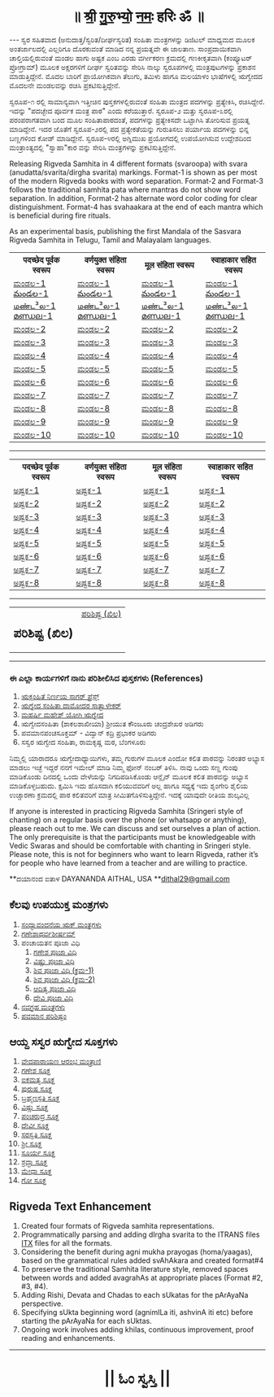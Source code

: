 <center><h1>॥ श्री॒ गु॒रु॒भ्यो॒ न॒मः॒ हरिः ॐ ॥</h1></center>
---
ಸ್ವರ ಸಹಿತವಾದ (ಅನುದಾತ್ತ/ಸ್ವರಿತ/ದೀರ್ಘಸ್ವರಿತ) ಸಂಹಿತಾ ಮಂತ್ರಗಳನ್ನು ಡಿಜಿಟಲ್ ಮಾಧ್ಯಮದ ಮೂಲಕ ಅಂತರ್ಜಾಲದಲ್ಲಿ ಎಲ್ಲರಿಗೂ ದೊರಕುವಂತೆ ಮಾಡಿದ ನನ್ನ ಪ್ರಯತ್ನವೇ ಈ ಜಾಲತಾಣ. ಸಾಂಪ್ರದಾಯಿಕವಾಗಿ ಚಾಲ್ತಿಯಲ್ಲಿರುವಂತೆ ಮಂಡಲ ಹಾಗು ಅಷ್ಟಕ ಎಂಬ ಎರಡು ವರ್ಗೀಕರಣ ಕ್ರಮದಲ್ಲಿ ಗಣಕೀಕೃತವಾಗಿ (ಕಂಪ್ಯೂಟರ್ ಪ್ರೋಗ್ರಾಮ್) ಮೂಲಕ ಅಕ್ಷರಗಳಿಗೆ ದೀರ್ಘ ಸ್ವರಿತವನ್ನು ಸೇರಿಸಿ ನಾಲ್ಕು ಸ್ವರೂಪಗಳಲ್ಲಿ ಮಂತ್ರಪುಟಗಳನ್ನು ಪ್ರಕಾಶನ ಮಾಡುತ್ತಿದ್ದೇನೆ. ಮೊದಲ ಬಾರಿಗೆ ಪ್ರಾಯೋಗಿಕವಾಗಿ ತೆಲುಗು, ತಮಿಳು ಹಾಗೂ ಮಲಯಾಳಂ ಭಾಷೆಗಳಲ್ಲಿ ಋಗ್ವೇದದ ಮೊದಲನೇ ಮಂಡಲವನ್ನು ರಚಿಸಿ ಪ್ರಕಟಿಸುತ್ತಿದ್ದೇನೆ.

ಸ್ವರೂಪ-೧ ರಲ್ಲಿ ಸಾಮಾನ್ಯವಾಗಿ ಇತ್ತೀಚಿನ ಪುಸ್ತಕಗಳಲ್ಲಿರುವಂತೆ ಸಂಹಿತಾ ಮಂತ್ರದ ಪದಗಳನ್ನು ಪ್ರತ್ಯೇಕಿಸಿ, ರಚಿಸಿದ್ದೇನೆ. ಇದನ್ನು "ಪದಚ್ಛೇದ ಪೂರ್ವಕ ಮಂತ್ರ ಪಾಠ" ಎಂದು ಕರೆಯುತ್ತಾರೆ. ಸ್ವರೂಪ-೨ ಮತ್ತು ಸ್ವರೂಪ-೩ರಲ್ಲಿ ಪರಂಪರಾಗತವಾಗಿ ಬಂದ ಮೂಲ ಸಂಹಿತಾಪಾಠದಂತೆ, ಪದಗಳನ್ನು ಪ್ರತ್ಯೇಕಿಸದೇ ಒಟ್ಟಾಗಿಸಿ ತೋರಿಸುವ ಪ್ರಯತ್ನ ಮಾಡಿದ್ದೇನೆ. ಇದರ ಜೊತೆಗೆ ಸ್ವರೂಪ-೨ರಲ್ಲಿ ಪದ ಪ್ರತ್ಯೇಕತೆಯನ್ನು ಗುರುತಿಸಲು ಪರ್ಯಾಯ ಪದಗಳನ್ನು ಭಿನ್ನ ಬಣ್ಣಗಳಿಂದ ಕೋಡ್ ಮಾಡಿದ್ದೇನೆ. ಸ್ವರೂಪ-೪ರಲ್ಲಿ ಅಗ್ನಿಮುಖ ಪ್ರಯೋಗದಲ್ಲಿ ಉಪಯೋಗಿಸುವ ಉದ್ದೇಶದಿಂದ ಮಂತ್ರಾಂತ್ಯದಲ್ಲಿ "ಸ್ವಾಹಾ"ಕಾರ ವನ್ನು ಸೇರಿಸಿ ಮಂತ್ರಗಳನ್ನು ಪ್ರಕಟಿಸುತ್ತಿದ್ದೇನೆ.

Releasing Rigveda Samhita in 4 different formats (svaroopa) with svara (anudatta/svarita/dirgha svarita) markings. Format-1 is shown as per most of the modern Rigveda books with word separation. Format-2 and Format-3 follows the traditional samhita pata where mantras do not show word separation. In addition, Format-2 has alternate word color coding for clear distinguishment. Format-4 has svahaakara at the end of each mantra which is beneficial during fire rituals.

As an experimental basis, publishing the first Mandala of the Sasvara Rigveda Samhita in Telugu, Tamil and Malayalam languages.

<table style="width:100%">
	<tr>
		<th>पदच्छेद पूर्वक स्वरूप</th>
		<th>वर्णयुक्त संहिता स्वरूप</th>
		<th>मूल संहिता स्वरूप</th>
		<th>स्वाहाकार सहित स्वरूप</th>
	</tr>
	<tr>
		<td>
			<a href="https://daithal.github.io/saswara-rigveda/Rigveda/SamhitaPatha/Kannada/Mandala/Format1/RVS-Kannada-F1-M01.html">ಮಂಡಲ-1</a>
			<a href="https://daithal.github.io/saswara-rigveda/Rigveda/SamhitaPatha/Telugu/Mandala/Format1/RVS-Telugu-F1-M01.html">మండల-1</a>
			<a href="https://daithal.github.io/saswara-rigveda/Rigveda/SamhitaPatha/Tamil/Mandala/Format1/RVS-Tamil-F1-M01.html">மண்ட³ல-1</a>
			<a href="https://daithal.github.io/saswara-rigveda/Rigveda/SamhitaPatha/Malayalam/Mandala/Format1/RVS-Malayalam-F1-M01.html">മണ്ഡല-1</a>
		</td>
		<td>
			<a href="https://daithal.github.io/saswara-rigveda/Rigveda/SamhitaPatha/Kannada/Mandala/Format2/RVS-Kannada-F2-M01.html">ಮಂಡಲ-1</a>
			<a href="https://daithal.github.io/saswara-rigveda/Rigveda/SamhitaPatha/Telugu/Mandala/Format2/RVS-Telugu-F2-M01.html">మండల-1</a>
			<a href="https://daithal.github.io/saswara-rigveda/Rigveda/SamhitaPatha/Tamil/Mandala/Format2/RVS-Tamil-F2-M01.html">மண்ட³ல-1</a>
			<a href="https://daithal.github.io/saswara-rigveda/Rigveda/SamhitaPatha/Malayalam/Mandala/Format2/RVS-Malayalam-F2-M01.html">മണ്ഡല-1</a>
		</td>
		<td>
			<a href="https://daithal.github.io/saswara-rigveda/Rigveda/SamhitaPatha/Kannada/Mandala/Format3/RVS-Kannada-F3-M01.html">ಮಂಡಲ-1</a>
			<a href="https://daithal.github.io/saswara-rigveda/Rigveda/SamhitaPatha/Telugu/Mandala/Format3/RVS-Telugu-F3-M01.html">మండల-1</a>
			<a href="https://daithal.github.io/saswara-rigveda/Rigveda/SamhitaPatha/Tamil/Mandala/Format3/RVS-Tamil-F3-M01.html">மண்ட³ல-1</a>
			<a href="https://daithal.github.io/saswara-rigveda/Rigveda/SamhitaPatha/Malayalam/Mandala/Format3/RVS-Malayalam-F3-M01.html">മണ്ഡല-1</a>
		</td>
		<td>
			<a href="https://daithal.github.io/saswara-rigveda/Rigveda/SamhitaPatha/Kannada/Mandala/Format4/RVS-Kannada-F4-M01.html">ಮಂಡಲ-1</a>
			<a href="https://daithal.github.io/saswara-rigveda/Rigveda/SamhitaPatha/Telugu/Mandala/Format4/RVS-Telugu-F4-M01.html">మండల-1</a>
			<a href="https://daithal.github.io/saswara-rigveda/Rigveda/SamhitaPatha/Tamil/Mandala/Format4/RVS-Tamil-F4-M01.html">மண்ட³ல-1</a>
			<a href="https://daithal.github.io/saswara-rigveda/Rigveda/SamhitaPatha/Malayalam/Mandala/Format4/RVS-Malayalam-F4-M01.html">മണ്ഡല-1</a>
		</td>	</tr>
	<tr>
		<td><a href="https://daithal.github.io/saswara-rigveda/Rigveda/SamhitaPatha/Kannada/Mandala/Format1/RVS-Kannada-F1-M02.html">ಮಂಡಲ-2</a></td>
		<td><a href="https://daithal.github.io/saswara-rigveda/Rigveda/SamhitaPatha/Kannada/Mandala/Format2/RVS-Kannada-F2-M02.html">ಮಂಡಲ-2</a></td>
		<td><a href="https://daithal.github.io/saswara-rigveda/Rigveda/SamhitaPatha/Kannada/Mandala/Format3/RVS-Kannada-F3-M02.html">ಮಂಡಲ-2</a></td>
		<td><a href="https://daithal.github.io/saswara-rigveda/Rigveda/SamhitaPatha/Kannada/Mandala/Format4/RVS-Kannada-F4-M02.html">ಮಂಡಲ-2</a></td>
	</tr>
	<tr>
		<td><a href="https://daithal.github.io/saswara-rigveda/Rigveda/SamhitaPatha/Kannada/Mandala/Format1/RVS-Kannada-F1-M03.html">ಮಂಡಲ-3</a></td>
		<td><a href="https://daithal.github.io/saswara-rigveda/Rigveda/SamhitaPatha/Kannada/Mandala/Format2/RVS-Kannada-F2-M03.html">ಮಂಡಲ-3</a></td>
		<td><a href="https://daithal.github.io/saswara-rigveda/Rigveda/SamhitaPatha/Kannada/Mandala/Format3/RVS-Kannada-F3-M03.html">ಮಂಡಲ-3</a></td>
		<td><a href="https://daithal.github.io/saswara-rigveda/Rigveda/SamhitaPatha/Kannada/Mandala/Format4/RVS-Kannada-F4-M03.html">ಮಂಡಲ-3</a></td>
	</tr>
	<tr>
		<td><a href="https://daithal.github.io/saswara-rigveda/Rigveda/SamhitaPatha/Kannada/Mandala/Format1/RVS-Kannada-F1-M04.html">ಮಂಡಲ-4</a></td>
		<td><a href="https://daithal.github.io/saswara-rigveda/Rigveda/SamhitaPatha/Kannada/Mandala/Format2/RVS-Kannada-F2-M04.html">ಮಂಡಲ-4</a></td>
		<td><a href="https://daithal.github.io/saswara-rigveda/Rigveda/SamhitaPatha/Kannada/Mandala/Format3/RVS-Kannada-F3-M04.html">ಮಂಡಲ-4</a></td>
		<td><a href="https://daithal.github.io/saswara-rigveda/Rigveda/SamhitaPatha/Kannada/Mandala/Format4/RVS-Kannada-F4-M04.html">ಮಂಡಲ-4</a></td>
	</tr>
	<tr>
		<td><a href="https://daithal.github.io/saswara-rigveda/Rigveda/SamhitaPatha/Kannada/Mandala/Format1/RVS-Kannada-F1-M05.html">ಮಂಡಲ-5</a></td>
		<td><a href="https://daithal.github.io/saswara-rigveda/Rigveda/SamhitaPatha/Kannada/Mandala/Format2/RVS-Kannada-F2-M05.html">ಮಂಡಲ-5</a></td>
		<td><a href="https://daithal.github.io/saswara-rigveda/Rigveda/SamhitaPatha/Kannada/Mandala/Format3/RVS-Kannada-F3-M05.html">ಮಂಡಲ-5</a></td>
		<td><a href="https://daithal.github.io/saswara-rigveda/Rigveda/SamhitaPatha/Kannada/Mandala/Format4/RVS-Kannada-F4-M05.html">ಮಂಡಲ-5</a></td>
	</tr>
	<tr>
		<td><a href="https://daithal.github.io/saswara-rigveda/Rigveda/SamhitaPatha/Kannada/Mandala/Format1/RVS-Kannada-F1-M06.html">ಮಂಡಲ-6</a></td>
		<td><a href="https://daithal.github.io/saswara-rigveda/Rigveda/SamhitaPatha/Kannada/Mandala/Format2/RVS-Kannada-F2-M06.html">ಮಂಡಲ-6</a></td>
		<td><a href="https://daithal.github.io/saswara-rigveda/Rigveda/SamhitaPatha/Kannada/Mandala/Format3/RVS-Kannada-F3-M06.html">ಮಂಡಲ-6</a></td>
		<td><a href="https://daithal.github.io/saswara-rigveda/Rigveda/SamhitaPatha/Kannada/Mandala/Format4/RVS-Kannada-F4-M06.html">ಮಂಡಲ-6</a></td>
	</tr>
	<tr>
		<td><a href="https://daithal.github.io/saswara-rigveda/Rigveda/SamhitaPatha/Kannada/Mandala/Format1/RVS-Kannada-F1-M07.html">ಮಂಡಲ-7</a></td>
		<td><a href="https://daithal.github.io/saswara-rigveda/Rigveda/SamhitaPatha/Kannada/Mandala/Format2/RVS-Kannada-F2-M07.html">ಮಂಡಲ-7</a></td>
		<td><a href="https://daithal.github.io/saswara-rigveda/Rigveda/SamhitaPatha/Kannada/Mandala/Format3/RVS-Kannada-F3-M07.html">ಮಂಡಲ-7</a></td>
		<td><a href="https://daithal.github.io/saswara-rigveda/Rigveda/SamhitaPatha/Kannada/Mandala/Format4/RVS-Kannada-F4-M07.html">ಮಂಡಲ-7</a></td>
	</tr>
	<tr>
		<td><a href="https://daithal.github.io/saswara-rigveda/Rigveda/SamhitaPatha/Kannada/Mandala/Format1/RVS-Kannada-F1-M08.html">ಮಂಡಲ-8</a></td>
		<td><a href="https://daithal.github.io/saswara-rigveda/Rigveda/SamhitaPatha/Kannada/Mandala/Format2/RVS-Kannada-F2-M08.html">ಮಂಡಲ-8</a></td>
		<td><a href="https://daithal.github.io/saswara-rigveda/Rigveda/SamhitaPatha/Kannada/Mandala/Format3/RVS-Kannada-F3-M08.html">ಮಂಡಲ-8</a></td>
		<td><a href="https://daithal.github.io/saswara-rigveda/Rigveda/SamhitaPatha/Kannada/Mandala/Format4/RVS-Kannada-F4-M08.html">ಮಂಡಲ-8</a></td>
	</tr>
	<tr>
		<td><a href="https://daithal.github.io/saswara-rigveda/Rigveda/SamhitaPatha/Kannada/Mandala/Format1/RVS-Kannada-F1-M09.html">ಮಂಡಲ-9</a></td>
		<td><a href="https://daithal.github.io/saswara-rigveda/Rigveda/SamhitaPatha/Kannada/Mandala/Format2/RVS-Kannada-F2-M09.html">ಮಂಡಲ-9</a></td>
		<td><a href="https://daithal.github.io/saswara-rigveda/Rigveda/SamhitaPatha/Kannada/Mandala/Format3/RVS-Kannada-F3-M09.html">ಮಂಡಲ-9</a></td>
		<td><a href="https://daithal.github.io/saswara-rigveda/Rigveda/SamhitaPatha/Kannada/Mandala/Format4/RVS-Kannada-F4-M09.html">ಮಂಡಲ-9</a></td>
	</tr>
	<tr>
		<td><a href="https://daithal.github.io/saswara-rigveda/Rigveda/SamhitaPatha/Kannada/Mandala/Format1/RVS-Kannada-F1-M10.html">ಮಂಡಲ-10</a></td>
		<td><a href="https://daithal.github.io/saswara-rigveda/Rigveda/SamhitaPatha/Kannada/Mandala/Format2/RVS-Kannada-F2-M10.html">ಮಂಡಲ-10</a></td>
		<td><a href="https://daithal.github.io/saswara-rigveda/Rigveda/SamhitaPatha/Kannada/Mandala/Format3/RVS-Kannada-F3-M10.html">ಮಂಡಲ-10</a></td>
		<td><a href="https://daithal.github.io/saswara-rigveda/Rigveda/SamhitaPatha/Kannada/Mandala/Format4/RVS-Kannada-F4-M10.html">ಮಂಡಲ-10</a></td>
	</tr>
</table>

<hr>

<table style="width:100%">
	<tr>
		<th>पदच्छेद पूर्वक स्वरूप</th>
		<th>वर्णयुक्त संहिता स्वरूप</th>
		<th>मूल संहिता स्वरूप</th>
		<th>स्वाहाकार सहित स्वरूप</th>
	</tr>
	<tr>
		<td><a href="https://daithal.github.io/saswara-rigveda/Rigveda/SamhitaPatha/Kannada/Ashtaka/Format1/RVS-Kannada-F1-A01.html">ಅಷ್ಟಕ-1</a></td>
		<td><a href="https://daithal.github.io/saswara-rigveda/Rigveda/SamhitaPatha/Kannada/Ashtaka/Format2/RVS-Kannada-F2-A01.html">ಅಷ್ಟಕ-1</a></td>
		<td><a href="https://daithal.github.io/saswara-rigveda/Rigveda/SamhitaPatha/Kannada/Ashtaka/Format3/RVS-Kannada-F3-A01.html">ಅಷ್ಟಕ-1</a></td>
		<td><a href="https://daithal.github.io/saswara-rigveda/Rigveda/SamhitaPatha/Kannada/Ashtaka/Format4/RVS-Kannada-F4-A01.html">ಅಷ್ಟಕ-1</a></td>
	</tr>
	<tr>
		<td><a href="https://daithal.github.io/saswara-rigveda/Rigveda/SamhitaPatha/Kannada/Ashtaka/Format1/RVS-Kannada-F1-A02.html">ಅಷ್ಟಕ-2</a></td>
		<td><a href="https://daithal.github.io/saswara-rigveda/Rigveda/SamhitaPatha/Kannada/Ashtaka/Format2/RVS-Kannada-F2-A02.html">ಅಷ್ಟಕ-2</a></td>
		<td><a href="https://daithal.github.io/saswara-rigveda/Rigveda/SamhitaPatha/Kannada/Ashtaka/Format3/RVS-Kannada-F3-A02.html">ಅಷ್ಟಕ-2</a></td>
		<td><a href="https://daithal.github.io/saswara-rigveda/Rigveda/SamhitaPatha/Kannada/Ashtaka/Format4/RVS-Kannada-F4-A02.html">ಅಷ್ಟಕ-2</a></td>
	</tr>
	<tr>
		<td><a href="https://daithal.github.io/saswara-rigveda/Rigveda/SamhitaPatha/Kannada/Ashtaka/Format1/RVS-Kannada-F1-A03.html">ಅಷ್ಟಕ-3</a></td>
		<td><a href="https://daithal.github.io/saswara-rigveda/Rigveda/SamhitaPatha/Kannada/Ashtaka/Format2/RVS-Kannada-F2-A03.html">ಅಷ್ಟಕ-3</a></td>
		<td><a href="https://daithal.github.io/saswara-rigveda/Rigveda/SamhitaPatha/Kannada/Ashtaka/Format3/RVS-Kannada-F3-A03.html">ಅಷ್ಟಕ-3</a></td>
		<td><a href="https://daithal.github.io/saswara-rigveda/Rigveda/SamhitaPatha/Kannada/Ashtaka/Format4/RVS-Kannada-F4-A03.html">ಅಷ್ಟಕ-3</a></td>
	</tr>
	<tr>
		<td><a href="https://daithal.github.io/saswara-rigveda/Rigveda/SamhitaPatha/Kannada/Ashtaka/Format1/RVS-Kannada-F1-A04.html">ಅಷ್ಟಕ-4</a></td>
		<td><a href="https://daithal.github.io/saswara-rigveda/Rigveda/SamhitaPatha/Kannada/Ashtaka/Format2/RVS-Kannada-F2-A04.html">ಅಷ್ಟಕ-4</a></td>
		<td><a href="https://daithal.github.io/saswara-rigveda/Rigveda/SamhitaPatha/Kannada/Ashtaka/Format3/RVS-Kannada-F3-A04.html">ಅಷ್ಟಕ-4</a></td>
		<td><a href="https://daithal.github.io/saswara-rigveda/Rigveda/SamhitaPatha/Kannada/Ashtaka/Format4/RVS-Kannada-F4-A04.html">ಅಷ್ಟಕ-4</a></td>
	</tr>
	<tr>
		<td><a href="https://daithal.github.io/saswara-rigveda/Rigveda/SamhitaPatha/Kannada/Ashtaka/Format1/RVS-Kannada-F1-A05.html">ಅಷ್ಟಕ-5</a></td>
		<td><a href="https://daithal.github.io/saswara-rigveda/Rigveda/SamhitaPatha/Kannada/Ashtaka/Format2/RVS-Kannada-F2-A05.html">ಅಷ್ಟಕ-5</a></td>
		<td><a href="https://daithal.github.io/saswara-rigveda/Rigveda/SamhitaPatha/Kannada/Ashtaka/Format3/RVS-Kannada-F3-A05.html">ಅಷ್ಟಕ-5</a></td>
		<td><a href="https://daithal.github.io/saswara-rigveda/Rigveda/SamhitaPatha/Kannada/Ashtaka/Format4/RVS-Kannada-F4-A05.html">ಅಷ್ಟಕ-5</a></td>
	</tr>
	<tr>
		<td><a href="https://daithal.github.io/saswara-rigveda/Rigveda/SamhitaPatha/Kannada/Ashtaka/Format1/RVS-Kannada-F1-A06.html">ಅಷ್ಟಕ-6</a></td>
		<td><a href="https://daithal.github.io/saswara-rigveda/Rigveda/SamhitaPatha/Kannada/Ashtaka/Format2/RVS-Kannada-F2-A06.html">ಅಷ್ಟಕ-6</a></td>
		<td><a href="https://daithal.github.io/saswara-rigveda/Rigveda/SamhitaPatha/Kannada/Ashtaka/Format3/RVS-Kannada-F3-A06.html">ಅಷ್ಟಕ-6</a></td>
		<td><a href="https://daithal.github.io/saswara-rigveda/Rigveda/SamhitaPatha/Kannada/Ashtaka/Format4/RVS-Kannada-F4-A06.html">ಅಷ್ಟಕ-6</a></td>
	</tr>
	<tr>
		<td><a href="https://daithal.github.io/saswara-rigveda/Rigveda/SamhitaPatha/Kannada/Ashtaka/Format1/RVS-Kannada-F1-A07.html">ಅಷ್ಟಕ-7</a></td>
		<td><a href="https://daithal.github.io/saswara-rigveda/Rigveda/SamhitaPatha/Kannada/Ashtaka/Format2/RVS-Kannada-F2-A07.html">ಅಷ್ಟಕ-7</a></td>
		<td><a href="https://daithal.github.io/saswara-rigveda/Rigveda/SamhitaPatha/Kannada/Ashtaka/Format3/RVS-Kannada-F3-A07.html">ಅಷ್ಟಕ-7</a></td>
		<td><a href="https://daithal.github.io/saswara-rigveda/Rigveda/SamhitaPatha/Kannada/Ashtaka/Format4/RVS-Kannada-F4-A07.html">ಅಷ್ಟಕ-7</a></td>
	</tr>
	<tr>
		<td><a href="https://daithal.github.io/saswara-rigveda/Rigveda/SamhitaPatha/Kannada/Ashtaka/Format1/RVS-Kannada-F1-A08.html">ಅಷ್ಟಕ-8</a></td>
		<td><a href="https://daithal.github.io/saswara-rigveda/Rigveda/SamhitaPatha/Kannada/Ashtaka/Format2/RVS-Kannada-F2-A08.html">ಅಷ್ಟಕ-8</a></td>
		<td><a href="https://daithal.github.io/saswara-rigveda/Rigveda/SamhitaPatha/Kannada/Ashtaka/Format3/RVS-Kannada-F3-A08.html">ಅಷ್ಟಕ-8</a></td>
		<td><a href="https://daithal.github.io/saswara-rigveda/Rigveda/SamhitaPatha/Kannada/Ashtaka/Format4/RVS-Kannada-F4-A08.html">ಅಷ್ಟಕ-8</a></td>
	</tr>
</table>

<hr>

<table style="width:100%">
	<tr valign="top">
		<td>
			<h2>ಪರಿಶಿಷ್ಟ (ಖಿಲ)</h2>
		</td>
		<td style="text-align: center"><a href="https://daithal.github.io/saswara-rigveda/Rigveda/SamhitaPatha/Kannada/RVKHILA(Kannada).html">ಪರಿಶಿಷ್ಟ (ಖಿಲ)</a></td>
	</tr>
</table>	

<hr>

### ಈ ಎಲ್ಲಾ ಕಾರ್ಯಗಳಿಗೆ  ನಾನು ಪರಿಶೀಲಿಸಿದ ಪುಸ್ತಕಗಳು (References)
1.	[ಋಕ್ಸಂಹಿತೆ ನಿರ್ಣಯ ಸಾಗರ್ ಪ್ರೆಸ್ಸ್](https://archive.org/details/RikSamhitaDamagedAndTornNirnayaSagarPress/page/n115/mode/2up) 
2.	[ಋಗ್ವೇದ ಸಂಹಿತಾ ದಾಮೋದರ  ಸಾತ್ವಾಳೇಕರ್](https://archive.org/details/OhON_rigveda-samhita-damodar-satavalekar)
3.	[ಮಹರ್ಷಿ ಮಹೇಶ್ ಯೋಗಿ ಋಗ್ವೇದ ](http://vedicreserve.miu.edu/rk_veda.htm)
4.	ಋಗ್ವೇದಸಂಹಿತಾ (ಶಾಕಲಶಾಖೀಯಾ) ಶ್ರೀಯುತ ಕೌಂಜೂರು ಚಂದ್ರಶೇಖರ ಅಡಿಗರು
5.	ಪವಮಾನಪಂಚಸೂಕ್ತಮ್ - ವಿದ್ವಾನ್ ಕದ್ರಿ ಪ್ರಭಾಕರ ಅಡಿಗರು
6.	ಸಸ್ವರ ಋಗ್ವೇದ ಸಂಹಿತಾ, ರಾಮಕೃಷ್ಣ ಮಠ, ಬೆಂಗಳೂರು

ನಿಮ್ಮಲ್ಲಿ ಯಾರಾದರೂ ಋಗ್ವೇದಾಧ್ಯಾಯಿಗಳು, ತಮ್ಮ ಗುರುಗಳ ಮೂಲಕ ಎಂದೋ ಕಲಿತ ಪಾಠವನ್ನು ನಿರಂತರ ಅಭ್ಯಾಸ ಮಾಡಲು ಇಚ್ಛೆ ಇದ್ದರೆ ನನಗೆ ಇಮೇಲ್ ಮಾಡಿ ನಿಮ್ಮ ಫೋನ್ ನಂಬರ್ ತಿಳಿಸಿ. ನಾವು ಒಂದು ಸಣ್ಣ ಗುಂಪು ಮಾಡಿಕೊಂಡು ದಿನದಲ್ಲಿ ಒಂದು ವೇಳೆಯನ್ನು ನಿಗದಿಪಡಿಸಿಕೊಂಡು ಆನ್ಲೈನ್ ಮೂಲಕ ಕಲಿತ ಪಾಠವನ್ನು ಅಭ್ಯಾಸ ಮಾಡಿಕೊಳ್ಳಬಹುದು. ಕ್ಷಮಿಸಿ ಇದು ಹೊಸದಾಗಿ ಕಲಿಯುವವರಿಗೆ ಅಲ್ಲ ಹಾಗೂ ಸಧ್ಯಕ್ಕೆ ಇದು  ಶೃಂಗೇರಿ ಶೈಲಿಯ ಉಚ್ಚಾರಣಾ ಕ್ರಮದಲ್ಲಿ ಪಾಠ ಕಲಿತವರಿಗೆ ಮಾತ್ರ ಸೀಮಿತಗೊಳಿಸುತ್ತಿದ್ದೇನೆ. ಇದಕ್ಕೆ ಯಾವುದೇ ರೀತಿಯ ಶುಲ್ಕವಿಲ್ಲ

If anyone is interested in practicing Rigveda Samhita (Sringeri style of chanting) on a regular basis over the phone (or whatsapp or anything), please reach out to me. We can discuss and set ourselves a plan of action. The only prerequisite is that the participants must be knowledgeable with Vedic Swaras and should be comfortable with chanting in Sringeri style. Please note, this is not for beginners who want to learn Rigveda, rather it’s for people who have learned from a teacher and are willing to practice.


**ದಯಾನಂದ ಐತಾಳ  DAYANANDA AITHAL, USA **<dithal29@gmail.com>

## ಕೆಲವು ಉಪಯುಕ್ತ ಮಂತ್ರಗಳು
1.	<a href="https://daithal.github.io/saswara-rigveda/VisheshaSuktas/sandhyA-RikMantrani(Kannada).html">ಸಂಧ್ಯಾವಂದನೆಯ ಋಕ್ ಮಂತ್ರಗಳು</a>
2.	<a href="https://daithal.github.io/saswara-rigveda/VisheshaSuktas/gaNeshAtharvashIrSha(Kannada).html">ಗಣೇಶಾಥರ್ವಶೀರ್ಷ‌ಮ್</a>
3.	ಪಂಚಾಯತನ ಪೂಜಾ ವಿಧಿ
	1.	<a href="https://daithal.github.io/saswara-rigveda/Panchayatana/gaNesha-Panchayatana(Kannada).html">ಗಣೇಶ ಪೂಜಾ ವಿಧಿ</a>
	2.	<a href="https://daithal.github.io/saswara-rigveda/Panchayatana/viShNu-Panchayatana(Kannada).html">ವಿಷ್ಣು ಪೂಜಾ ವಿಧಿ</a>
	3.	<a href="https://daithal.github.io/saswara-rigveda/Panchayatana/shiva-Panchayatana-1(Kannada).html">ಶಿವ ಪೂಜಾ ವಿಧಿ (ಕ್ರಮ-1)</a>
	4.	<a href="https://daithal.github.io/saswara-rigveda/Panchayatana/shiva-Panchayatana-2(Kannada).html">ಶಿವ ಪೂಜಾ ವಿಧಿ (ಕ್ರಮ-2)</a>
	5.	<a href="https://daithal.github.io/saswara-rigveda/Panchayatana/Aditya-Panchayatana(Kannada).html">ಆದಿತ್ಯ ಪೂಜಾ ವಿಧಿ</a>
	6.	<a href="https://daithal.github.io/saswara-rigveda/Panchayatana/devi-Panchayatana(Kannada).html">ದೇವಿ ಪೂಜಾ ವಿಧಿ</a>
4.	<a href="https://daithal.github.io/saswara-rigveda/VisheshaSuktas/navagraha-mantras(Kannada).html">ನವಗ್ರಹ ಮಂತ್ರಗಳು</a>
5.	<a href="https://daithal.github.io/saswara-rigveda/VisheshaSuktas/pavamAna-parishiShTam(Kannada).html">ಪವಮಾನ ಪರಿಶಿಷ್ಟಂ</a>


## ಆಯ್ದ ಸಸ್ವರ ಋಗ್ವೇದ ಸೂಕ್ತಗಳು
1.	<a href="https://daithal.github.io/saswara-rigveda/VisheshaSuktas/vedapArAyaNa-Arambha-mantrANi(Kannada).html">ವೇದಪಾರಾಯಣ ಆರಂಭ ಮಂತ್ರಾಣಿ</a>
2.	<a href="https://daithal.github.io/saswara-rigveda/VisheshaSuktas/gaNesha-sUkta(Kannada).html">ಗಣೇಶ ಸೂಕ್ತ</a>
3.	<a href="https://daithal.github.io/saswara-rigveda/VisheshaSuktas/aikamatya-sUkta(Kannada).html">ಐಕಮತ್ಯ ಸೂಕ್ತ</a>
4.	<a href="https://daithal.github.io/saswara-rigveda/VisheshaSuktas/puruSha-sUkta(Kannada).html">ಪುರುಷ ಸೂಕ್ತ</a>
5.	<a href="https://daithal.github.io/saswara-rigveda/VisheshaSuktas/brahmaNaspati-sUkta(Kannada).html">ಬ್ರಹ್ಮಣಸ್ಪತಿ ಸೂಕ್ತ</a>
6.	<a href="https://daithal.github.io/saswara-rigveda/VisheshaSuktas/viShNu-sUkta(Kannada).html">ವಿಷ್ಣು ಸೂಕ್ತ</a>
7.	<a href="https://daithal.github.io/saswara-rigveda/VisheshaSuktas/paMcharudra-sUkta(Kannada).html">ಪಂಚರುದ್ರ ಸೂಕ್ತ</a>
8.	<a href="https://daithal.github.io/saswara-rigveda/VisheshaSuktas/devI-sUkta(Kannada).html">ದೇವೀ ಸೂಕ್ತ</a>
9.	<a href="https://daithal.github.io/saswara-rigveda/VisheshaSuktas/sarasvati-sUkta(Kannada).html">ಸರಸ್ವತಿ ಸೂಕ್ತ</a>
10.	<a href="https://daithal.github.io/saswara-rigveda/VisheshaSuktas/shrI-sUkta(kannada).html">ಶ್ರೀ ಸೂಕ್ತ</a>
11.	<a href="https://daithal.github.io/saswara-rigveda/VisheshaSuktas/sUrya-sUkta(Kannada).html">ಸೂರ್ಯ ಸೂಕ್ತ</a>
12.	<a href="https://daithal.github.io/saswara-rigveda/VisheshaSuktas/shraddhA-sUkta(Kannada).html">ಶ್ರದ್ಧಾ ಸೂಕ್ತ</a>
13.	<a href="https://daithal.github.io/saswara-rigveda/VisheshaSuktas/medhA-sUkta(Kannada).html">ಮೇಧಾ ಸೂಕ್ತ</a>
14.	<a href="https://daithal.github.io/saswara-rigveda/VisheshaSuktas/go-sUkta(Kannada).html">ಗೋ ಸೂಕ್ತ</a>

## Rigveda Text Enhancement
1.	Created four formats of Rigveda samhita representations.
2.	Programmatically parsing and adding dIrgha svarita to the ITRANS files [ITX](https://sanskritdocuments.org/doc_veda/) files for all the formats.
3.	Considering the benefit during agni mukha prayogas (homa/yaagas), based on the grammatical rules added svAhAkara and created format#4 
4.	To preserve the traditional Samhita literature style, removed spaces between words and added avagrahAs at appropriate places (Format #2, #3, #4).
5.	Adding Rishi, Devata and Chadas to each sUkatas for the pArAyaNa perspective.
6.	Specifying sUkta beginning word (agnimILa iti, ashvinA iti etc) before starting the pArAyaNa for each sUktas.
7.	Ongoing work involves adding khilas, continuous improvement, proof reading and enhancements.

<hr>

<center><h1>|| ಓಂ ಸ್ವಸ್ತಿ ||</h1></center>